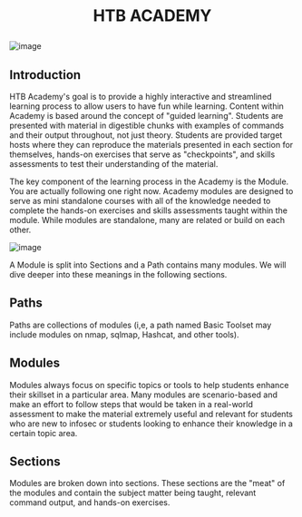 <h1 align="center">

HTB ACADEMY  

</h1>

![image](https://github.com/AndreCoutinhom/htb_academy_intro/assets/91290799/0fc015af-c447-4deb-a10d-108ca7402933)


## Introduction

HTB Academy's goal is to provide a highly interactive and streamlined learning process to allow users to have fun while learning. Content within Academy is based around the concept of "guided learning". Students are presented with material in digestible chunks with examples of commands and their output throughout, not just theory. Students are provided target hosts where they can reproduce the materials presented in each section for themselves, hands-on exercises that serve as "checkpoints", and skills assessments to test their understanding of the material.

The key component of the learning process in the Academy is the Module. You are actually following one right now. Academy modules are designed to serve as mini standalone courses with all of the knowledge needed to complete the hands-on exercises and skills assessments taught within the module. While modules are standalone, many are related or build on each other.

![image](https://github.com/AndreCoutinhom/htb_academy_intro/assets/91290799/36cb52c9-2071-4178-9220-14a6f0b85e49)

A Module is split into Sections and a Path contains many modules. We will dive deeper into these meanings in the following sections.

## Paths

Paths are collections of modules (i,e, a path named Basic Toolset may include modules on nmap, sqlmap, Hashcat, and other tools).

## Modules

Modules always focus on specific topics or tools to help students enhance their skillset in a particular area. Many modules are scenario-based and make an effort to follow steps that would be taken in a real-world assessment to make the material extremely useful and relevant for students who are new to infosec or students looking to enhance their knowledge in a certain topic area.

## Sections

Modules are broken down into sections. These sections are the "meat" of the modules and contain the subject matter being taught, relevant command output, and hands-on exercises.

